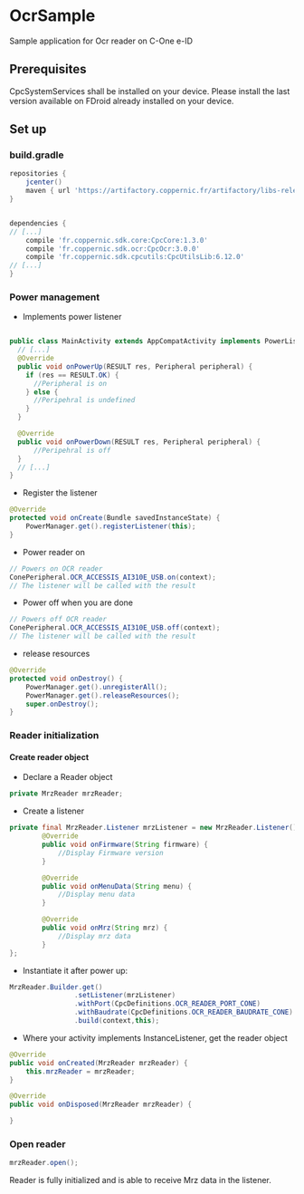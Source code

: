 # OcrSample
Sample application for Ocr reader on C-One e-ID

## Prerequisites

CpcSystemServices shall be installed on your device.
Please install the last version available on FDroid already installed
 on your device.
 
 ## Set up

### build.gradle

```groovy
repositories {
    jcenter()
    maven { url 'https://artifactory.coppernic.fr/artifactory/libs-release' }
}


dependencies {
// [...]
    compile 'fr.coppernic.sdk.core:CpcCore:1.3.0'
    compile 'fr.coppernic.sdk.ocr:CpcOcr:3.0.0'
    compile 'fr.coppernic.sdk.cpcutils:CpcUtilsLib:6.12.0'
// [...]
}

```

### Power management

 * Implements power listener

```java

public class MainActivity extends AppCompatActivity implements PowerListener, InstanceListener<MrzReader> {
  // [...]
  @Override
  public void onPowerUp(RESULT res, Peripheral peripheral) {
    if (res == RESULT.OK) {
      //Peripheral is on
    } else {
      //Peripehral is undefined
    }
  }

  @Override
  public void onPowerDown(RESULT res, Peripheral peripheral) {
      //Peripehral is off
  }
  // [...]
}

```

 * Register the listener

```java
@Override
protected void onCreate(Bundle savedInstanceState) {
    PowerManager.get().registerListener(this);
}
```

 * Power reader on

```java
// Powers on OCR reader
ConePeripheral.OCR_ACCESSIS_AI310E_USB.on(context);
// The listener will be called with the result
```

 * Power off when you are done

```java
// Powers off OCR reader
ConePeripheral.OCR_ACCESSIS_AI310E_USB.off(context);
// The listener will be called with the result
```

 * release resources

```java
@Override
protected void onDestroy() {
    PowerManager.get().unregisterAll();
    PowerManager.get().releaseResources();
    super.onDestroy();
}
```

### Reader initialization

#### Create reader object
 * Declare a Reader object

```java
private MrzReader mrzReader;
```
 * Create a listener 
 
```java
private final MrzReader.Listener mrzListener = new MrzReader.Listener() {
        @Override
        public void onFirmware(String firmware) {
            //Display Firmware version
        }

        @Override
        public void onMenuData(String menu) {
            //Display menu data
        }

        @Override
        public void onMrz(String mrz) {
            //Display mrz data
        }
};
```
 * Instantiate it after power up:

```java
MrzReader.Builder.get()
                .setListener(mrzListener)
                .withPort(CpcDefinitions.OCR_READER_PORT_CONE)
                .withBaudrate(CpcDefinitions.OCR_READER_BAUDRATE_CONE)
                .build(context,this);
```

 * Where your activity implements InstanceListener<MrzReader>, get the reader object

```java
@Override
public void onCreated(MrzReader mrzReader) {
    this.mrzReader = mrzReader;    
}

@Override
public void onDisposed(MrzReader mrzReader) {

}
```

### Open reader
```java
mrzReader.open();
```

Reader is fully initialized and is able to receive Mrz data in the listener.
